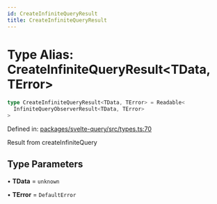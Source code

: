 ```yaml
---
id: CreateInfiniteQueryResult
title: CreateInfiniteQueryResult
---
```


<!-- DO NOT EDIT: this page is autogenerated from the type comments -->

# Type Alias: CreateInfiniteQueryResult\<TData, TError\>

```ts
type CreateInfiniteQueryResult<TData, TError> = Readable<
  InfiniteQueryObserverResult<TData, TError>
>
```

Defined in: [packages/svelte-query/src/types.ts:70](https://github.com/TanStack/query/blob/main/packages/svelte-query/src/types.ts#L70)

Result from createInfiniteQuery

## Type Parameters

• **TData** = `unknown`

• **TError** = `DefaultError`
